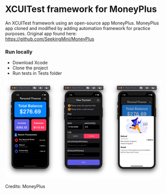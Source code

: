 XCUITest framework for MoneyPlus 
=====

An XCUITest framework using an open-source app MoneyPlus. MoneyPlus app cloned and modified by adding automation framework for practice purposes. Original app found here: https://github.com/SeekingMini/MoneyPlus 

### Run locally

* Download Xcode
* Clone the project
* Run tests in Tests folder




![img-1](./images/screenshot-1.png)

Credits: MoneyPlus
